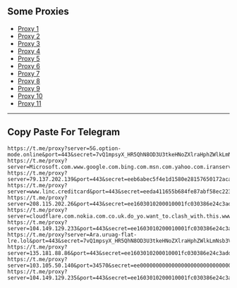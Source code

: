 Some Proxies
---
- [Proxy 1](https://t.me/proxy?server=5G.option-mode.online&port=443&secret=7vQ1mpsyX_HR5QhN8OD3U3tkeHNoZXlraHphZWlkLmNsb3VkZnJvbnQubmV0)
- [Proxy 2](https://t.me/proxy?server=Microsoft.com.www.google.com.bing.com.msn.com.yahoo.com.iranserver.rentals&port=443&secret=7jK5IN_7UWQwKOL2uHjU6sFhcnZhbi5pcg)
- [Proxy 3](https://t.me/proxy?server=79.137.202.139&port=443&secret=eeb6abec5f4e1d1580e28157650172aca17777772e6972616e2e676f762e6972)
- [Proxy 4](https://t.me/proxy?server=www.linc.creditcard&port=443&secret=eeda411655b684fe87abf58ec2235e28166478736865796b687a616569642e636c6f756466726f6e742e6e6574)
- [Proxy 5](https://t.me/proxy?server=208.115.202.26&port=443&secret=ee1603010200010001fc030386e24c3add74656c65776562696f6e2e636f6d)
- [Proxy 6](https://t.me/proxy?server=cloudflare.com.nokia.com.co.uk.do_yo.want_to.clash_with.this.www.microsoft.com.there_is_no.place_like.localhost.www.bing.com.count_with_me.cyou.com.now_sudo.rm_rf.ddns.net.we_are_here.again_to_fight.everyone.i_am.the_internet.special_wayob.blackmile.cfd.&port=443&secret=7gAAAAAAAAAAAAAAAAAAAABkeHNoZXlraHphZWlkLmNsb3VkZnJvbnQubmV0)
- [Proxy 7](https://t.me/proxy?server=104.149.129.233&port=443&secret=ee1603010200010001fc030386e24c3add6d792e6972616e63656c6c2e6972)
- [Proxy 8](https://t.me/proxy?server=Ara.uruag-flat-lre.lol&port=443&secret=7vQ1mpsyX_HR5QhN8OD3U3tkeHNoZXlraHphZWlkLmNsb3VkZnJvbnQubmV0)
- [Proxy 9](https://t.me/proxy?server=135.181.88.86&port=443&secret=ee1603010200010001fc030386e24c3add4d592e6952616e43656c6c2e4b6f73)
- [Proxy 10](https://t.me/proxy?server=103.105.50.140&port=34570&secret=ee000000000000000000000000000000006d79736f6e2e64756f6c696e676f2e636f6d)
- [Proxy 11](https://t.me/proxy?server=104.149.129.235&port=443&secret=ee1603010200010001fc030386e24c3add6d792e6972616e63656c6c2e6972)
---
Copy Paste For Telegram
---
```
https://t.me/proxy?server=5G.option-mode.online&port=443&secret=7vQ1mpsyX_HR5QhN8OD3U3tkeHNoZXlraHphZWlkLmNsb3VkZnJvbnQubmV0
https://t.me/proxy?server=Microsoft.com.www.google.com.bing.com.msn.com.yahoo.com.iranserver.rentals&port=443&secret=7jK5IN_7UWQwKOL2uHjU6sFhcnZhbi5pcg
https://t.me/proxy?server=79.137.202.139&port=443&secret=eeb6abec5f4e1d1580e28157650172aca17777772e6972616e2e676f762e6972
https://t.me/proxy?server=www.linc.creditcard&port=443&secret=eeda411655b684fe87abf58ec2235e28166478736865796b687a616569642e636c6f756466726f6e742e6e6574
https://t.me/proxy?server=208.115.202.26&port=443&secret=ee1603010200010001fc030386e24c3add74656c65776562696f6e2e636f6d
https://t.me/proxy?server=cloudflare.com.nokia.com.co.uk.do_yo.want_to.clash_with.this.www.microsoft.com.there_is_no.place_like.localhost.www.bing.com.count_with_me.cyou.com.now_sudo.rm_rf.ddns.net.we_are_here.again_to_fight.everyone.i_am.the_internet.special_wayob.blackmile.cfd.&port=443&secret=7gAAAAAAAAAAAAAAAAAAAABkeHNoZXlraHphZWlkLmNsb3VkZnJvbnQubmV0
https://t.me/proxy?server=104.149.129.233&port=443&secret=ee1603010200010001fc030386e24c3add6d792e6972616e63656c6c2e6972
https://t.me/proxy?server=Ara.uruag-flat-lre.lol&port=443&secret=7vQ1mpsyX_HR5QhN8OD3U3tkeHNoZXlraHphZWlkLmNsb3VkZnJvbnQubmV0
https://t.me/proxy?server=135.181.88.86&port=443&secret=ee1603010200010001fc030386e24c3add4d592e6952616e43656c6c2e4b6f73
https://t.me/proxy?server=103.105.50.140&port=34570&secret=ee000000000000000000000000000000006d79736f6e2e64756f6c696e676f2e636f6d
https://t.me/proxy?server=104.149.129.235&port=443&secret=ee1603010200010001fc030386e24c3add6d792e6972616e63656c6c2e6972
```